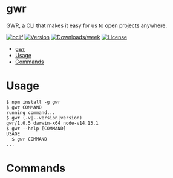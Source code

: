 # gwr

GWR, a CLI that makes it easy for us to open projects anywhere.

[![oclif](https://img.shields.io/badge/cli-oclif-brightgreen.svg)](https://oclif.io)
[![Version](https://img.shields.io/npm/v/gwr.svg)](https://npmjs.org/package/gwr)
[![Downloads/week](https://img.shields.io/npm/dw/gwr.svg)](https://npmjs.org/package/gwr)
[![License](https://img.shields.io/npm/l/gwr.svg)](https://github.com/gifaeriyanto/gwr/blob/master/package.json)

<!-- toc -->
* [gwr](#gwr)
* [Usage](#usage)
* [Commands](#commands)
<!-- tocstop -->

# Usage

<!-- usage -->
```sh-session
$ npm install -g gwr
$ gwr COMMAND
running command...
$ gwr (-v|--version|version)
gwr/1.0.5 darwin-x64 node-v14.13.1
$ gwr --help [COMMAND]
USAGE
  $ gwr COMMAND
...
```
<!-- usagestop -->

# Commands

<!-- commands -->

<!-- commandsstop -->
